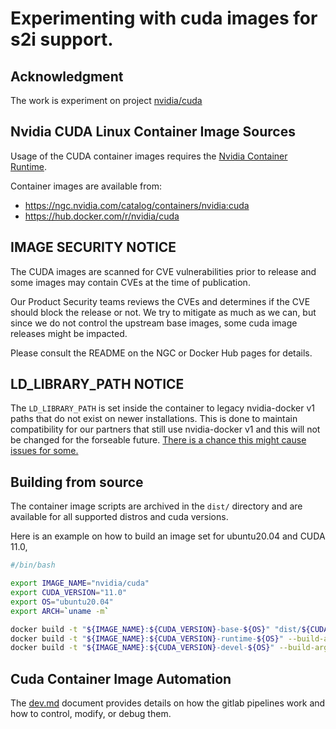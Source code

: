 # Experimenting with cuda images for s2i support.

## Acknowledgment

The work is experiment on project [nvidia/cuda](https://gitlab.com/nvidia/container-images/cuda)

## Nvidia CUDA Linux Container Image Sources

Usage of the CUDA container images requires the [Nvidia Container Runtime](https://github.com/NVIDIA/nvidia-container-runtime).

Container images are available from:

- <https://ngc.nvidia.com/catalog/containers/nvidia:cuda>
- <https://hub.docker.com/r/nvidia/cuda>

## IMAGE SECURITY NOTICE

The CUDA images are scanned for CVE vulnerabilities prior to release and some images may contain CVEs at the time of publication.

Our Product Security teams reviews the CVEs and determines if the CVE should block the release or not. We try to mitigate as much as we can, but since we do not control the upstream base images, some cuda image releases might be impacted.

Please consult the README on the NGC or Docker Hub pages for details.

## LD_LIBRARY_PATH NOTICE

The `LD_LIBRARY_PATH` is set inside the container to legacy nvidia-docker v1 paths that do not exist on newer installations. This is done to maintain compatibility for our partners that still use nvidia-docker v1 and this will not be changed for the forseable future. [There is a chance this might cause issues for some.](https://gitlab.com/nvidia/container-images/cuda/-/issues/47)

## Building from source

The container image scripts are archived in the `dist/` directory and are available for all supported distros and cuda versions.

Here is an example on how to build an image set for ubuntu20.04 and CUDA 11.0,

```bash
#/bin/bash

export IMAGE_NAME="nvidia/cuda"
export CUDA_VERSION="11.0"
export OS="ubuntu20.04"
export ARCH=`uname -m`

docker build -t "${IMAGE_NAME}:${CUDA_VERSION}-base-${OS}" "dist/${CUDA_VERSION}/${OS}-${ARCH}/base"
docker build -t "${IMAGE_NAME}:${CUDA_VERSION}-runtime-${OS}" --build-arg "IMAGE_NAME=${IMAGE_NAME}" "dist/${CUDA_VERSION}/${OS}-${ARCH}/runtime"
docker build -t "${IMAGE_NAME}:${CUDA_VERSION}-devel-${OS}" --build-arg "IMAGE_NAME=${IMAGE_NAME}" "dist/${CUDA_VERSION}/${OS}-${ARCH}/devel"
```

## Cuda Container Image Automation

The [dev.md](https://gitlab.com/nvidia/container-images/cuda/blob/master/doc/dev.md) document provides details on how the gitlab pipelines work and how to control, modify, or debug them.
